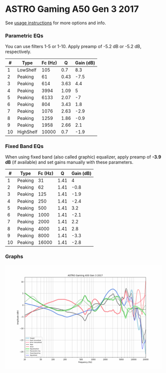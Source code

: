 # ASTRO Gaming A50 Gen 3 2017
See [usage instructions](https://github.com/jaakkopasanen/AutoEq#usage) for more options and info.

### Parametric EQs
You can use filters 1-5 or 1-10. Apply preamp of -5.2 dB or -5.2 dB, respectively.

|   # | Type      |   Fc (Hz) |    Q |   Gain (dB) |
|-----|-----------|-----------|------|-------------|
|   1 | LowShelf  |       105 | 0.7  |         8.3 |
|   2 | Peaking   |        61 | 0.43 |        -7.5 |
|   3 | Peaking   |       614 | 3.63 |         4.4 |
|   4 | Peaking   |      3994 | 1.09 |         5   |
|   5 | Peaking   |      6133 | 2.07 |        -7   |
|   6 | Peaking   |       804 | 3.43 |         1.8 |
|   7 | Peaking   |      1076 | 2.63 |        -2.9 |
|   8 | Peaking   |      1259 | 1.86 |        -0.9 |
|   9 | Peaking   |      1958 | 2.66 |         2.1 |
|  10 | HighShelf |     10000 | 0.7  |        -1.9 |

### Fixed Band EQs
When using fixed band (also called graphic) equalizer, apply preamp of **-3.9 dB** (if available) and set gains manually with these parameters.

|   # | Type    |   Fc (Hz) |    Q |   Gain (dB) |
|-----|---------|-----------|------|-------------|
|   1 | Peaking |        31 | 1.41 |         4   |
|   2 | Peaking |        62 | 1.41 |        -0.8 |
|   3 | Peaking |       125 | 1.41 |        -1.9 |
|   4 | Peaking |       250 | 1.41 |        -2.4 |
|   5 | Peaking |       500 | 1.41 |         3.2 |
|   6 | Peaking |      1000 | 1.41 |        -2.1 |
|   7 | Peaking |      2000 | 1.41 |         2.2 |
|   8 | Peaking |      4000 | 1.41 |         2.8 |
|   9 | Peaking |      8000 | 1.41 |        -3.3 |
|  10 | Peaking |     16000 | 1.41 |        -2.8 |

### Graphs
![](./ASTRO%20Gaming%20A50%20Gen%203%202017.png)
